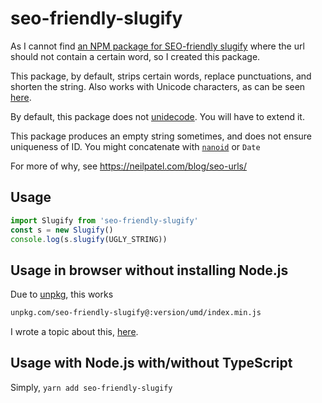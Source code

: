 # seo-friendly-slugify

As I cannot find [an NPM package for SEO-friendly slugify](https://www.npmjs.com/search?q=seo+friendly+url) where the url should not contain a certain word, so I created this package.

This package, by default, strips certain words, replace punctuations, and shorten the string. Also works with Unicode characters, as can be seen [here](/tests/output.txt).

By default, this package does not [unidecode](https://www.npmjs.com/package/unidecode-plus). You will have to extend it.

This package produces an empty string sometimes, and does not ensure uniqueness of ID. You might concatenate with [`nanoid`](https://github.com/ai/nanoid) or `Date`

For more of why, see <https://neilpatel.com/blog/seo-urls/>

## Usage

```javascript
import Slugify from 'seo-friendly-slugify'
const s = new Slugify()
console.log(s.slugify(UGLY_STRING))
```

## Usage in browser without installing Node.js

Due to [unpkg](https://unpkg.com/), this works

```txt
unpkg.com/seo-friendly-slugify@:version/umd/index.min.js
```

I wrote a topic about this, [here](https://dev.to/patarapolw/npm-repo-with-pure-browser-version-and-also-with-tests-and-linting-28jo).

## Usage with Node.js with/without TypeScript

Simply, `yarn add seo-friendly-slugify`
